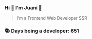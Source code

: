 ### Hi 👋 I&#39;m Juani 🦁

> I&#39;m a Frontend Web Developer SSR

### 📚 Days being a developer: 651
